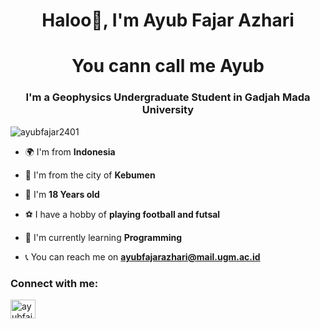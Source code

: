 <h1 align="center">Haloo🤗, I'm Ayub Fajar Azhari</h1><h1 align="center"> You cann call me Ayub</h1> 
<h3 align="center">I'm a Geophysics Undergraduate Student in Gadjah Mada University</h3>

<p align="left"> <img src="https://komarev.com/ghpvc/?username=ayubfajar2401&label=Profile%20views&color=0e75b6&style=flat" alt="ayubfajar2401" /> </p>

- 🌍 I'm from **Indonesia**
- 📍 I'm from the city of **Kebumen**
- 🧑 I'm **18 Years old**
- ⚽ I have a hobby of **playing football and futsal**
- 🐣 I'm currently learning **Programming**

- 📞 You can reach me on **ayubfajarazhari@mail.ugm.ac.id**

<h3 align="left">Connect with me:</h3>
<p align="left">
<a href="https://instagram.com/ayubfajr" target="blank"><img align="center" src="https://raw.githubusercontent.com/rahuldkjain/github-profile-readme-generator/master/src/images/icons/Social/instagram.svg" alt="ayubfajr" height="30" width="40"/></a>
</p>
